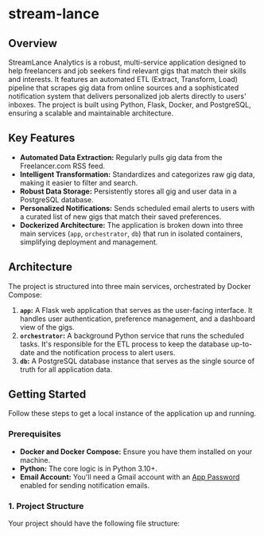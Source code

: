 # stream-lance

## Overview

StreamLance Analytics is a robust, multi-service application designed to help freelancers and job seekers find relevant gigs that match their skills and interests. It features an automated ETL (Extract, Transform, Load) pipeline that scrapes gig data from online sources and a sophisticated notification system that delivers personalized job alerts directly to users' inboxes. The project is built using Python, Flask, Docker, and PostgreSQL, ensuring a scalable and maintainable architecture.

## Key Features

* **Automated Data Extraction:** Regularly pulls gig data from the Freelancer.com RSS feed.
* **Intelligent Transformation:** Standardizes and categorizes raw gig data, making it easier to filter and search.
* **Robust Data Storage:** Persistently stores all gig and user data in a PostgreSQL database.
* **Personalized Notifications:** Sends scheduled email alerts to users with a curated list of new gigs that match their saved preferences.
* **Dockerized Architecture:** The application is broken down into three main services (`app`, `orchestrator`, `db`) that run in isolated containers, simplifying deployment and management.

## Architecture

The project is structured into three main services, orchestrated by Docker Compose:

1.  **`app`:** A Flask web application that serves as the user-facing interface. It handles user authentication, preference management, and a dashboard view of the gigs.
2.  **`orchestrator`:** A background Python service that runs the scheduled tasks. It's responsible for the ETL process to keep the database up-to-date and the notification process to alert users.
3.  **`db`:** A PostgreSQL database instance that serves as the single source of truth for all application data.

## Getting Started

Follow these steps to get a local instance of the application up and running.

### Prerequisites

* **Docker and Docker Compose:** Ensure you have them installed on your machine.
* **Python:** The core logic is in Python 3.10+.
* **Email Account:** You'll need a Gmail account with an [App Password](https://support.google.com/accounts/answer/185833?hl=en) enabled for sending notification emails.

### 1. Project Structure

Your project should have the following file structure:
